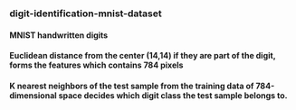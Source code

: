 ### digit-identification-mnist-dataset
#### MNIST handwritten digits
#### Euclidean distance from the center (14,14) if they are part of the digit, forms the features which contains 784 pixels
#### K nearest neighbors of the test sample from the training data of 784-dimensional space decides which digit class the test sample belongs to.
